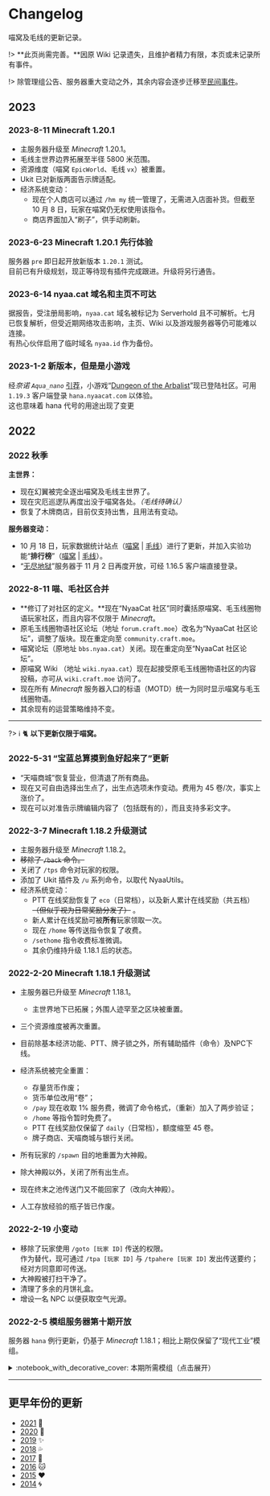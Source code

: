 # Changelog

喵窝及毛线的更新记录。

!> **此页尚需完善。**因原 Wiki 记录遗失，且维护者精力有限，本页或未记录所有事件。

!> 除管理组公告、服务器重大变动之外，其余内容会逐步迁移至[民间事件](changelogs/unofficial-events.md)。

## 2023

### 2023-8-11 Minecraft 1.20.1

- 主服务器升级至 *Minecraft* 1.20.1。
- 毛线主世界边界拓展至半径 5800 米范围。
- 资源维度（喵窝 `EpicWorld`、毛线 `vx`）被重置。
- Ukit 已对新版两面告示牌适配。
- 经济系统变动：
  + 现在个人商店可以通过 `/hm my` 统一管理了，无需进入店面补货。但截至 10 月 8 日，玩家在喵窝仍无权使用该指令。
  + 商店界面加入“刷子”，供手动刷新。

### 2023-6-23 Minecraft 1.20.1 先行体验

服务器 `pre` 即日起开放新版本 `1.20.1` 测试。  
目前已有升级规划，现正等待现有插件完成跟进。升级将另行通告。

### 2023-6-14 nyaa.cat 域名和主页不可达

据报告，受注册局影响，`nyaa.cat` 域名被标记为 Serverhold 且不可解析。七月已恢复解析，但受近期网络攻击影响，主页、Wiki 以及游戏服务器等仍可能难以连接。\
有热心伙伴启用了临时域名 `nyaa.id` 作为备份。

### 2023-1-2 新版本，但是是小游戏

经*奈诺 `Aqua_nano`* [引荐](https://community.craft.moe/d/3501)，小游戏“[Dungeon of the Arbalist](https://www.planetminecraft.com/project/dungeon-of-the-arbalist-dungeon-crawler-zombies-game-1-50-players-realms-map-1-17-1-by-command-realm/)”现已登陆社区。可用 `1.19.3` 客户端登录 `hana.nyaacat.com` 以体验。  
<span class="nw-spoiler">这也意味着 hana 代号的用途出现了变更</span>

## 2022

### 2022 秋季

**主世界：**

- 现在幻翼被完全逐出喵窝及毛线主世界了。
- 现在灾厄巡逻队再度出没于喵窝各处。*（毛线待确认）*
- 恢复了木牌商店，目前仅支持出售，且用法有变动。

**服务器变动：**

- 10 月 18 日，玩家数据统计站点（[喵窝](https://i.nyaa.cat) \| [毛线](https://stats.craft.moe)）进行了更新，并加入实验功能“**排行榜**”（[喵窝](https://i.nyaa.cat/experiments/ranking/) \| [毛线](https://stats.craft.moe/experiments/ranking/)）。
- “[无尽地狱](legacy/inf.md)”服务器于 11 月 2 日再度开放，可经 1.16.5 客户端直接登录。

### 2022-8-11 喵、毛社区合并

- **修订了对社区的定义。**现在“NyaaCat 社区”同时囊括原喵窝、毛玉线圈物语玩家社区，而且内容不仅限于 *Minecraft*。
- 原毛玉线圈物语社区论坛（地址 `forum.craft.moe`）改名为“NyaaCat 社区论坛”，调整了版块。现在重定向至 `community.craft.moe`。
- 喵窝论坛（原地址 `bbs.nyaa.cat`）关闭。现在重定向至“NyaaCat 社区论坛”。
- 原喵窝 Wiki （地址 `wiki.nyaa.cat`）现在起接受原毛玉线圈物语社区的内容投稿，亦可从 `wiki.craft.moe` 访问了。
- 现在所有 *Minecraft* 服务器入口的标语（MOTD）统一为同时显示喵窝与毛玉线圈物语。
- 其余现有的运营策略维持不变。

--------

?> :information_source: :cat2: **以下更新仅限于喵窝。**

### 2022-5-31 “宝蓝总算摸到鱼好起来了”更新

- “天喵商城”恢复营业，但清退了所有商品。
- 现在又可自由选择出生点了，出生点选项未作变动。费用为 45 卷/次，事实上涨价了。
- 现在可以对准告示牌编辑内容了（包括既有的），而且支持多彩文字。

### 2022-3-7 Minecraft 1.18.2 升级测试

- 主服务器升级至 *Minecraft* 1.18.2。
- ~~移除了 `/back` 命令。~~
- 关闭了 `/tps` 命令对玩家的权限。
- 添加了 Ukit 插件及 `/u` 系列命令，以取代 NyaaUtils。
- 经济系统变动：
  + PTT 在线奖励恢复了 `eco`（日常档），以及新人累计在线奖励（共五档）~~（但似乎视为日常奖励分发了）~~ 。
  + 新人累计在线奖励可被**所有**玩家领取一次。
  + 现在 `/home` 等传送指令恢复了收费。
  + `/sethome` 指令收费标准微调。
  + 其余仍维持升级 1.18.1 后的状态。

### 2022-2-20 Minecraft 1.18.1 升级测试

- 主服务器已升级至 *Minecraft* 1.18.1。
  + 主世界地下已拓展；外围人迹罕至之区块被重置。
- 三个资源维度被再次重置。
- 目前除基本经济功能、PTT、牌子锁之外，所有辅助插件（命令）及NPC下线。
- 经济系统被完全重置：
  + 存量货币作废；
  + 货币单位改用“卷”；
  + `/pay` 现在收取 1% 服务费，微调了命令格式，（重新）加入了两步验证；
  + `/home` 等指令暂时免费了。
  + PTT 在线奖励仅保留了 `daily`（日常档），额度缩至 45 卷。
  + 牌子商店、天喵商城与银行关闭。


- 所有玩家的 `/spawn` 目的地重置为大神殿。
- 除大神殿以外，关闭了所有出生点。
- 现在终末之池传送门又不能回家了（改向大神殿）。
- 人工存放经验的瓶子皆已作废。

### 2022-2-19 小变动

- 移除了玩家使用 `/goto [玩家 ID]` 传送的权限。  
  作为替代，现可通过 `/tpa [玩家 ID]` 与 `/tpahere [玩家 ID]` 发出传送要约；经对方同意即可传送。
- 大神殿被打扫干净了。
- 清理了多余的月饼礼盒。
- 增设一名 NPC 以便获取空气光源。

### 2022-2-5 模组服务器第十期开放

服务器 `hana` 例行更新，仍基于 *Minecraft* 1.18.1；相比上期仅保留了“现代工业”模组。

<details>
<summary>:notebook_with_decorative_cover: 本期所需模组（点击展开）</summary>

?> :newspaper: **内容类**

| 模组 | 功能简述 | 前置模组 |
|-|-|-|
| [Applied Energistics 2](https://www.curseforge.com/minecraft/mc-mods/applied-energistics-2) | **“应用能源”**，更科学、智能地存储与运输物品，以及更多 ||
| _插件：[Wireless Terminals](https://www.curseforge.com/minecraft/mc-mods/applied-energistics-2-wireless-terminals)_ | 整合并添加无线合成、流体、接口终端等多种终端机 | “应用能源” |
| [Botania](https://botaniamod.net/) | **“植物魔法”**，蕴含大自然魔力的科技模组 ||
| [Hookshot](https://www.curseforge.com/minecraft/mc-mods/cammies-combat-tweaks) | 加入一种立体机动装置 ||
| [Modern Industrialization](https://www.curseforge.com/minecraft/mc-mods/modern-industrialization) | 引入现代工业设备 | [Indium](https://www.curseforge.com/minecraft/mc-mods/indium)<br /><sup>*为兼容Sodium所需</sup> |
| [Promenade](https://www.curseforge.com/minecraft/mc-mods/promenade) | 加入鸭子及全新生物群系 | [Dawn](https://www.curseforge.com/minecraft/mc-mods/dawn) |
| [Sky Villages](https://www.curseforge.com/minecraft/mc-mods/sky-villages-fabric) | 随机生成浮空村庄 | [Cloth Config API](https://www.curseforge.com/minecraft/mc-mods/cloth-config)<br />[Cloth API](https://www.curseforge.com/minecraft/mc-mods/cloth-api) |
| The [Wild Mod](https://www.curseforge.com/minecraft/mc-mods/the-wild-mod)| 抢先体验 *Minecraft* 1.19 新内容——青蛙和循声守卫等 | |
| [Trinkets](https://www.curseforge.com/minecraft/mc-mods/the-wild-mod)| 可佩戴饰品 | |
| [When Dungeons Arise](https://www.curseforge.com/minecraft/mc-mods/when-dungeons-arise-fabric) | 随机生成神庙、宫殿、要塞、城镇，以及帆船、飞船、树屋等结构 | |


?> :wrench: **辅助类**  
此分类下的模组可独立于 Mod 服务器使用。


| 模组 | 功能简述 | 前置模组 |
|-|-|-|
| Fabric API | | |
| [Iris](https://irisshaders.net/) | 替代Optifine | [Sodium](https://www.curseforge.com/minecraft/mc-mods/sodium) |
| [Krypton](https://www.curseforge.com/minecraft/mc-mods/krypton) | 优化客户端的网络性能 | |
| [Lamb Dynamic Lights](https://www.curseforge.com/minecraft/mc-mods/neat) | 加入动态光源 | [ModMenu](https://www.curseforge.com/minecraft/mc-mods/modmenu) |
| [Lithium](https://www.curseforge.com/minecraft/mc-mods/lithium) | 优化客户端性能 ||
| [Phosphor](https://www.curseforge.com/minecraft/mc-mods/phosphor) | 优化光照性能 | |
| [Roughly Enough Items](https://irisshaders.net/) | 物品管理器 | [Architectury API](https://www.curseforge.com/minecraft/mc-mods/architectury-forge) |


</details>

- - -

## 更早年份的更新

* [2021](changelogs/2021.md) :balloon:
* [2020](changelogs/2020.md) :butterfly:
* [2019](changelogs/2019.md) :sparkles:
* [2018](changelogs/2018.md) :sweat_drops:
* [2017](changelogs/2017.md) :rainbow:
* [2016](changelogs/2016.md) :cat:
* [2015](changelogs/2015.md) :heart:
* [2014](changelogs/2014.md) :cyclone:
